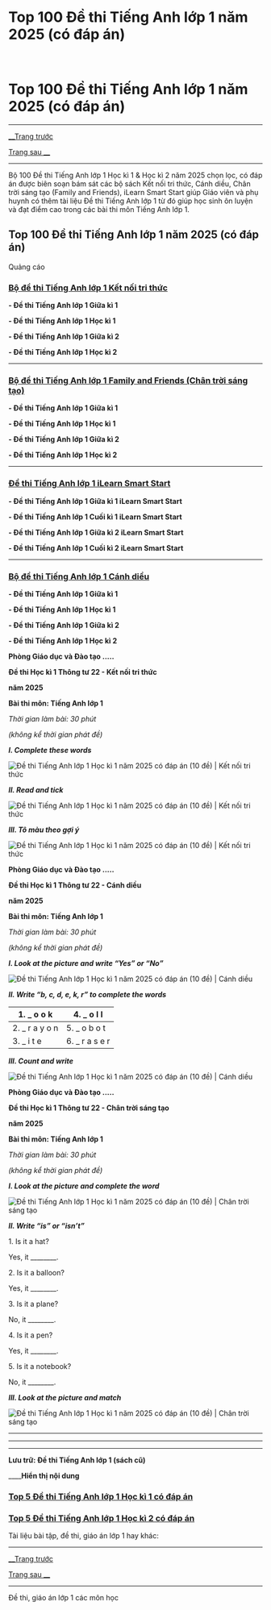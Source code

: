 # Top 100 Đề thi Tiếng Anh lớp 1 năm 2025 (có đáp án)

﻿ 

# Top 100 Đề thi Tiếng Anh lớp 1 năm 2025 (có đáp án)

* * *

[__Trang trước](https://www.vietjack.com/de-kiem-tra-lop-1/index.jsp)

[Trang sau __](https://www.vietjack.com/de-kiem-tra-lop-1/de-thi-tieng-anh-lop-1-hoc-ki-1-co-dap-an-ket-noi-tri-thuc-2021.jsp)

* * *

Bộ 100 Đề thi Tiếng Anh lớp 1 Học kì 1 & Học kì 2 năm 2025 chọn lọc, có đáp án được biên soạn bám sát các bộ sách Kết nối tri thức, Cánh diều, Chân trời sáng tạo (Family and Friends), iLearn Smart Start giúp Giáo viên và phụ huynh có thêm tài liệu Đề thi Tiếng Anh lớp 1 từ đó giúp học sinh ôn luyện và đạt điểm cao trong các bài thi môn Tiếng Anh lớp 1.

## Top 100 Đề thi Tiếng Anh lớp 1 năm 2025 (có đáp án)

Quảng cáo

### [**Bộ đề thi Tiếng Anh lớp 1 Kết nối tri thức**](https://www.vietjack.com/de-kiem-tra-lop-1/bo-de-thi-tieng-anh-lop-1-ket-noi.jsp)

**\- Đề thi Tiếng Anh lớp 1 Giữa kì 1**

**\- Đề thi Tiếng Anh lớp 1 Học kì 1**

**\- Đề thi Tiếng Anh lớp 1 Giữa kì 2**

**\- Đề thi Tiếng Anh lớp 1 Học kì 2**

* * *

### [**Bộ đề thi Tiếng Anh lớp 1 Family and Friends (Chân trời sáng tạo)**](https://www.vietjack.com/de-kiem-tra-lop-1/bo-de-thi-tieng-anh-lop-1-chan-troi.jsp)

**\- Đề thi Tiếng Anh lớp 1 Giữa kì 1**

**\- Đề thi Tiếng Anh lớp 1 Học kì 1**

**\- Đề thi Tiếng Anh lớp 1 Giữa kì 2**

**\- Đề thi Tiếng Anh lớp 1 Học kì 2**

* * *

### [**Đề thi Tiếng Anh lớp 1 iLearn Smart Start**](https://www.vietjack.com/de-kiem-tra-lop-1/bo-de-thi-tieng-anh-lop-1-ilearn-smart-world.jsp)

**\- Đề thi Tiếng Anh lớp 1 Giữa kì 1 iLearn Smart Start**

**\- Đề thi Tiếng Anh lớp 1 Cuối kì 1 iLearn Smart Start**

**\- Đề thi Tiếng Anh lớp 1 Giữa kì 2 iLearn Smart Start**

**\- Đề thi Tiếng Anh lớp 1 Cuối kì 2 iLearn Smart Start**

* * *

### [**Bộ đề thi Tiếng Anh lớp 1 Cánh diều**](https://www.vietjack.com/de-kiem-tra-lop-1/bo-de-thi-tieng-anh-lop-1-canh-dieu.jsp)

**\- Đề thi Tiếng Anh lớp 1 Giữa kì 1**

**\- Đề thi Tiếng Anh lớp 1 Học kì 1**

**\- Đề thi Tiếng Anh lớp 1 Giữa kì 2**

**\- Đề thi Tiếng Anh lớp 1 Học kì 2**

**Phòng Giáo dục và Đào tạo .....**

**Đề thi Học kì 1 Thông tư 22 - Kết nối tri thức**

**năm 2025**

**Bài thi môn: Tiếng Anh lớp 1**

_Thời gian làm bài: 30 phút_

_(không kể thời gian phát đề)_

**_I. Complete these words_**

![Đề thi Tiếng Anh lớp 1 Học kì 1 năm 2025 có đáp án \(10 đề\) | Kết nối tri thức](https://www.vietjack.com/de-kiem-tra-lop-1/images/de-thi-tieng-anh-lop-1-hoc-ki-1-co-dap-an-ket-noi-tri-thuc-2021-79014.png)

**_II. Read and tick_**

![Đề thi Tiếng Anh lớp 1 Học kì 1 năm 2025 có đáp án \(10 đề\) | Kết nối tri thức](https://www.vietjack.com/de-kiem-tra-lop-1/images/de-thi-tieng-anh-lop-1-hoc-ki-1-co-dap-an-ket-noi-tri-thuc-2021-79017.png)

**_III. Tô màu theo gợi ý_**

![Đề thi Tiếng Anh lớp 1 Học kì 1 năm 2025 có đáp án \(10 đề\) | Kết nối tri thức](https://www.vietjack.com/de-kiem-tra-lop-1/images/de-thi-tieng-anh-lop-1-hoc-ki-1-co-dap-an-ket-noi-tri-thuc-2021-79018.png)

**Phòng Giáo dục và Đào tạo .....**

**Đề thi Học kì 1 Thông tư 22 - Cánh diều**

**năm 2025**

**Bài thi môn: Tiếng Anh lớp 1**

_Thời gian làm bài: 30 phút_

_(không kể thời gian phát đề)_

**_I. Look at the picture and write “Yes” or “No”_**

![Đề thi Tiếng Anh lớp 1 Học kì 1 năm 2025 có đáp án \(10 đề\) | Cánh diều](https://www.vietjack.com/de-kiem-tra-lop-1/images/de-thi-tieng-anh-lop-1-hoc-ki-1-co-dap-an-canh-dieu-2021-79076.png)

**_II. Write “b, c, d, e, k, r” to complete the words_**

1\. _ o o k | 4\. _ o l l  
---|---  
2\. _ r a y o n | 5\. _ o b o t  
3\. _ i t e | 6\. _ r a s e r  
  
**_III. Count and write_**

![Đề thi Tiếng Anh lớp 1 Học kì 1 năm 2025 có đáp án \(10 đề\) | Cánh diều](https://www.vietjack.com/de-kiem-tra-lop-1/images/de-thi-tieng-anh-lop-1-hoc-ki-1-co-dap-an-canh-dieu-2021-79077.png)

**Phòng Giáo dục và Đào tạo .....**

**Đề thi Học kì 1 Thông tư 22 - Chân trời sáng tạo**

**năm 2025**

**Bài thi môn: Tiếng Anh lớp 1**

_Thời gian làm bài: 30 phút_

_(không kể thời gian phát đề)_

**_I. Look at the picture and complete the word_**

![Đề thi Tiếng Anh lớp 1 Học kì 1 năm 2025 có đáp án \(10 đề\) | Chân trời sáng tạo](https://www.vietjack.com/de-kiem-tra-lop-1/images/de-thi-tieng-anh-lop-1-hoc-ki-1-co-dap-an-chan-troi-sang-tao-2021-79158.png)

**_II. Write “is” or “isn’t”_**

1\. Is it a hat?

Yes, it ________.

2\. Is it a balloon?

Yes, it ________.

3\. Is it a plane?

No, it ________.

4\. Is it a pen?

Yes, it ________.

5\. Is it a notebook?

No, it ________.

**_III. Look at the picture and match_**

![Đề thi Tiếng Anh lớp 1 Học kì 1 năm 2025 có đáp án \(10 đề\) | Chân trời sáng tạo](https://www.vietjack.com/de-kiem-tra-lop-1/images/de-thi-tieng-anh-lop-1-hoc-ki-1-co-dap-an-chan-troi-sang-tao-2021-79160.png)

* * *

* * *

* * *

**Lưu trữ: Đề thi Tiếng Anh lớp 1 (sách cũ)**

____**Hiển thị nội dung**

### [**Top 5 Đề thi Tiếng Anh lớp 1 Học kì 1 có đáp án**](https://www.vietjack.com/de-kiem-tra-lop-1/de-kiem-tra-tieng-anh-lop-1-hoc-ki-1.jsp)

### [**Top 5 Đề thi Tiếng Anh lớp 1 Học kì 2 có đáp án**](https://www.vietjack.com/de-kiem-tra-lop-1/de-kiem-tra-tieng-anh-lop-1-hoc-ki-2.jsp)

Tài liệu bài tập, đề thi, giáo án lớp 1 hay khác:

* * *

[__Trang trước](https://www.vietjack.com/de-kiem-tra-lop-1/index.jsp)

[Trang sau __](https://www.vietjack.com/de-kiem-tra-lop-1/de-thi-tieng-anh-lop-1-hoc-ki-1-co-dap-an-ket-noi-tri-thuc-2021.jsp)

* * *

Đề thi, giáo án lớp 1 các môn học
